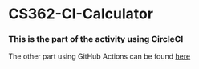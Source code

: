 # CS362-CI-Calculator

### This is the part of the activity using CircleCI

The other part using GitHub Actions can be found [here](https://github.com/zimmerry/CS362-Github-Actions-CI)
